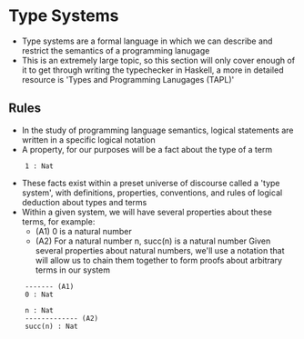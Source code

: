 # Type Systems
- Type systems are a formal language in which we can describe and restrict the semantics of a programming lanugage
- This is an extremely large topic, so this section will only cover enough of it to get through writing the typechecker in Haskell, a more in detailed resource is 'Types and Programming Lanugages (TAPL)'

## Rules
- In the study of programming language semantics, logical statements are written in a specific logical notation
- A property, for our purposes will be a fact about the type of a term
```
    1 : Nat
```
- These facts exist within a preset universe of discourse called a 'type system', with definitions, properties, conventions, and rules of logical deduction about types and terms
- Within a given system, we will have several properties about these terms, for example:
    - (A1) 0 is a natural number
    - (A2) For a natural number n, succ(n) is a natural number
Given several properties about natural numbers, we'll use a notation that will allow us to chain them together to form proofs about arbitrary terms in our system
```
    ------- (A1)
    0 : Nat
    
    n : Nat
    ------------- (A2)
    succ(n) : Nat
```